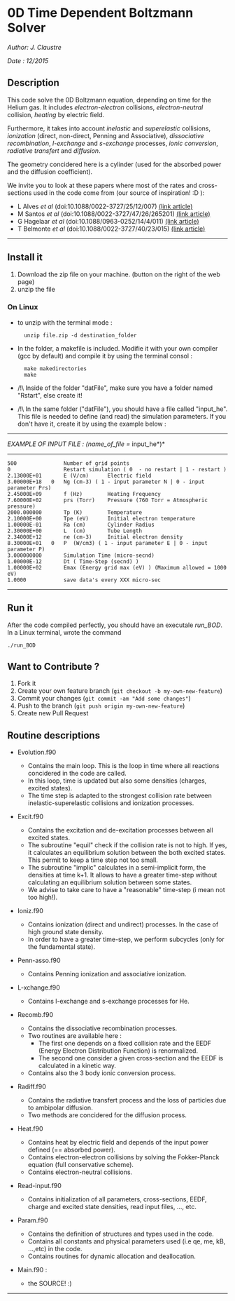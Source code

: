0D Time Dependent Boltzmann Solver
===============
*Author: J. Claustre*

*Date  : 12/2015*

Description
-----------

This code solve the 0D Boltzmann equation, depending on time for the
Helium gas.  It includes *electron-electron* collisions,
*electron-neutral* collision, *heating* by electric field.

Furthermore, it takes into account *inelastic* and *superelastic*
collisions, *ionization* (direct, non-direct, Penning and
Associative), *dissociative recombination*, *l-exchange* and
*s-exchange* processes, *ionic conversion*, *radiative transfert* and
*diffusion*.

The geometry concidered here is a cylinder (used for the absorbed
power and the diffusion coefficient).

We invite you to look at these papers where most of the rates and
cross-sections used in the code come from (our source of inspiration!
:D ):

* L Alves *et al* (doi:10.1088/0022-3727/25/12/007)
  [(link article)](http://m.iopscience.iop.org/article/10.1088/0022-3727/25/12/007/meta;jsessionid=AE4353A7414EB307AA0214AD6A4BA223.c3.iopscience.cld.iop.org)
* M Santos *et al* (doi:10.1088/0022-3727/47/26/265201)
  [(link article)](http://iopscience.iop.org/article/10.1088/0022-3727/47/26/265201#)
* G Hagelaar *et al* (doi:10.1088/0963-0252/14/4/011)
  [(link article)](http://m.iopscience.iop.org/article/10.1088/0963-0252/14/4/011/meta)
* T Belmonte *et al* (doi:10.1088/0022-3727/40/23/015)
  [(link article)](http://iopscience.iop.org/article/10.1088/0022-3727/40/23/015/meta)

----------------------------------------------------------------

Install it
-------

1. Download the zip file on your machine. (button on the right of the
   web page)
2. unzip the file

### On Linux
* to unzip with the terminal mode :

		unzip file.zip -d destination_folder
		
* In the folder, a makefile is included. Modifie it with your own
        compiler (gcc by default) and compile it by using the terminal
        consol :

		make makedirectories
		make

* /!\ Inside of the folder "datFile", make sure you have a folder
named "Rstart", else create it!

* /!\ In the same folder ("datFile"), you should have a file called
"input_he". This file is needed to define (and read) the simulation
parameters. If you don't have it, create it by using the example below
:

----------------------------------------

*EXAMPLE OF INPUT FILE : (name_of_file =* input_he*)*

----------------------------------------

	500               Number of grid points 
	0                 Restart simulation ( 0  - no restart | 1 - restart )
	2.13000E+01       E (V/cm)      Electric field
	3.00000E+18   0   Ng (cm-3) ( 1 - input parameter N | 0 - input parameter Prs)
	2.45000E+09       f (Hz)        Heating Frequency
	7.60000E+02       prs (Torr)    Pressure (760 Torr = Atmospheric pressure)
	2000.000000       Tp (K)        Temperature
	2.10000E+00       Tpe (eV)      Initial electron temperature
	1.00000E-01       Ra (cm)       Cylinder Radius
	2.30000E+00       L  (cm)       Tube Length
	2.34000E+12       ne (cm-3)     Initial electron density
	8.30000E+01   0   P  (W/cm3) ( 1 - input parameter E | 0 - input parameter P)
	3.000000000       Simulation Time (micro-secnd)  
	1.00000E-12       Dt ( Time-Step (secnd) )
	1.00000E+02       Emax (Energy grid max (eV) ) (Maximum allowed = 1000 eV)
	1.0000            save data's every XXX micro-sec

----------------------------------------

Run it
-------

After the code compiled perfectly, you should have an executale
*run_BOD*. In a Linux terminal, wrote the command

	./run_BOD

Want to Contribute ?
--------------------

1. Fork it
2. Create your own feature branch (`git checkout -b my-own-new-feature`)
3. Commit your changes (`git commit -am "Add some changes"`)
4. Push to the branch (`git push origin my-own-new-feature`)
5. Create new Pull Request

Routine descriptions
---------------

* Evolution.f90
	* Contains the main loop. This is the loop in time where all
	reactions concidered in the code are called.
	* In this loop, time is updated but also some densities (charges,
      excited states).
	* The time step is adapted to the strongest collision rate between
     inelastic-superelastic collisions and ionization processes.
	
* Excit.f90
	* Contains the excitation and de-excitation processes between all
      excited states.
	* The subroutine "equil" check if the collision rate is not to
	high. If yes, it calculates an equilibrium solution between the
	both excited states. This permit to keep a time step not too
	small.
	* The subroutine "implic" calculates in a semi-implicit form, the
	densities at time k+1.  It allows to have a greater time-step
	without calculating an equilibrium solution between some states.
	* We advise to take care to have a "reasonable" time-step (i mean
     not too high!).

* Ioniz.f90
	* Contains ionization (direct and undirect) processes. In the case
	of high ground state density.
	* In order to have a greater time-step, we perform subcycles (only
	for the fundamental state).

* Penn-asso.f90
	* Contains Penning ionization and associative ionization.
	
* L-xchange.f90
	* Contains l-exchange and s-exchange processes for He.

* Recomb.f90
	* Contains the dissociative recombination processes.
	* Two routines are available here :
		* The first one depends on a fixed collision rate and the EEDF
		(Energy Electron Distribution Function) is renormalized.
		* The second one consider a given cross-section and the EEDF
		is calculated in a kinetic way.
	* Contains also the 3 body ionic conversion process.
	
* Radiff.f90
	* Contains the radiative transfert process and the loss of
     particles due to ambipolar diffusion.
	* Two methods are concidered for the diffusion process.
	
* Heat.f90
	* Contains heat by electric field and depends of the input power
	defined (== absorbed power).
	* Contains electron-electron collisions by solving the
	Fokker-Planck equation (full conservative scheme).
	* Contains electron-neutral collisions.
	
* Read-input.f90
	* Contains initialization of all parameters, cross-sections, EEDF,
	charge and excited state densities, read input files, ..., etc.
	
* Param.f90
	* Contains the definition of structures and types used in the
      code.
	* Contains all constants and physical parameters used (i.e qe, me,
     kB, ...,etc) in the code.
	* Contains routines for dynamic allocation and deallocation.
	
* Main.f90 :
	* the SOURCE! :)

------------------------------------------------------------------------------------------------------------

